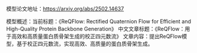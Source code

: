 模型论文地址：https://arxiv.org/abs/2502.14637

模型概述：当前标题：《ReQFlow: Rectified Quaternion Flow for Efficient and High-Quality Protein Backbone Generation》
中文文章标题：《ReQFlow：用于高效和高质量蛋白质骨架生成的校正四元数流》
文章内容：提出ReQFlow模型，基于校正四元数流，实现高效、高质量的蛋白质骨架生成。
